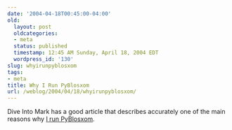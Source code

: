 ```yaml
---
date: '2004-04-18T00:45:00-04:00'
old:
  layout: post
  oldcategories:
  - meta
  status: published
  timestamp: 12:45 AM Sunday, April 18, 2004 EDT
  wordpress_id: '130'
slug: whyirunpyblosxom
tags:
- meta
title: Why I Run PyBlosxom
url: /weblog/2004/04/18/whyirunpyblosxom/
---
```


Dive Into Mark has a good article that describes accurately one of
the main reasons why [I run PyBlosxom](http://diveintomark.org/archives/2004/05/14/freedom-0).
